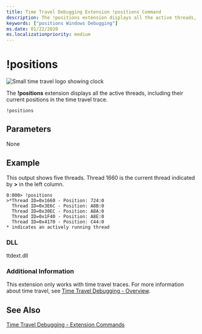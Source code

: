 ```yaml
---
title: Time Travel Debugging Extension !positions Command 
description: The !positions extension displays all the active threads, including their current positions.
keywords: ["positions Windows Debugging"]
ms.date: 01/22/2020
ms.localizationpriority: medium
---
```


# !positions

![Small time travel logo showing clock](images/ttd-time-travel-debugging-logo.png) 

The **!positions** extension displays all the active threads, including their current positions in the time travel trace.

```dbgcmd
!positions
```

## <span id="ddk__analyze_dbg"></span><span id="DDK__ANALYZE_DBG"></span>Parameters

None

## Example

This output shows five threads. Thread 1660 is the current thread indicated by **>** in the left column.

```dbgcmd
0:000> !positions
>*Thread ID=0x1660 - Position: 724:0
  Thread ID=0x3E6C - Position: A8B:0
  Thread ID=0x30EC - Position: A8A:0
  Thread ID=0x1F40 - Position: A8E:0
  Thread ID=0x4170 - Position: C44:0
* indicates an actively running thread
```

### <span id="DLL"></span><span id="dll"></span>DLL

ttdext.dll

### <span id="Additional_Information"></span><span id="additional_information"></span><span id="ADDITIONAL_INFORMATION"></span>Additional Information

This extension only works with time travel traces. For more information about time travel, see [Time Travel Debugging - Overview](time-travel-debugging-overview.md).

## See Also

[Time Travel Debugging - Extension Commands](time-travel-debugging-extension-commands.md)